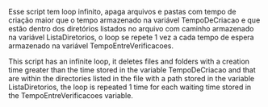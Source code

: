 Esse script tem loop infinito, apaga arquivos e pastas com tempo de criação maior que o tempo armazenado na variável TempoDeCriacao e que estão dentro dos diretórios listados no arquivo com caminho armazenado na variável ListaDiretorios, o loop se repete 1 vez a cada tempo de espera armazenado na variável TempoEntreVerificacoes.



This script has an infinite loop, it deletes files and folders with a creation time greater than the time stored in the variable TempoDeCriacao and that are within the directories listed in the file with a path stored in the variable ListaDiretorios, the loop is repeated 1 time for each waiting time stored in the TempoEntreVerificacoes variable.
